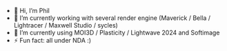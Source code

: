 - 👋 Hi, I’m Phil
- 👀 I’m currently working with several render engine (Maverick / Bella / Lightracer / Maxwell Studio / sycles)
- 🌱 I’m currently using MOI3D / Plasticity / Lightwave 2024 and Softimage
- ⚡ Fun fact: all under NDA :)

<!---
wireframex/wireframex is a ✨ special ✨ repository because its `README.md` (this file) appears on your GitHub profile.
You can click the Preview link to take a look at your changes.
--->
